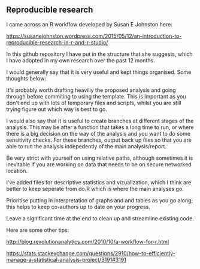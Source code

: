 <b><h2> Reproducible research </h2></b>

I came across an R workflow developed by Susan E Johnston here:

https://susanejohnston.wordpress.com/2015/05/12/an-introduction-to-reproducible-research-in-r-and-r-studio/

In this github repository I have put in the structure that she suggests, which I have adopted in my own research over the past 12 months.

I would generally say that it is very useful and kept things organised. Some thoughts below:

It's probably worth drafting heaviliy the proposed analysis and going through before commiting to using 
the template. This is important as you don't end up with lots of temporary files and scripts, whilst you are still trying 
figure out which way is best to go. 

I would also say that it is useful to create branches at different stages of the analysis. This may be after a function that 
takes a long time to run, or where there is a big decision on the way of the analysis and you want to do some sensitivity checks.
For these branches, output back up files so that you are able to run the analysis indepedently of the main analysis/report. 

Be very strict with yourself on using relative paths, although sometimes it is inevitable if you are working on data that needs to be on secure networked location.

I've added files for descriptive statistics and vizualization, which I think are better to keep seperate from do.R which is where the main analyses go. 

Prioritise putting in interpretation of graphs and and tables as you go along; this helps to keep co-authors up to date on your progress.

Leave a significant time at the end to clean up and streamline existing code.  

Here are some other tips:

http://blog.revolutionanalytics.com/2010/10/a-workflow-for-r.html 

https://stats.stackexchange.com/questions/2910/how-to-efficiently-manage-a-statistical-analysis-project/3191#3191

